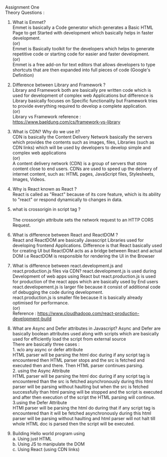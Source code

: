 Assignment One
<br/>
Theory Questions :
<br/>

1. What is Emmet?
   <br/>
   Emmet is basically a Code generator which generates a Basic HTML Page to get Started with development which basically helps in faster development.
   <br/>
   (or)
   <br/>
   Emmet is Basically toolkit for the developers which helps to generate repetitive code or starting code for easier and faster development.
   <br/>
   (or)
   <br/>
   Emmet is a free add-on for text editors that allows developers to type shortcuts that are then expanded into full pieces of code (Google's Definition)
   <br/>

2. Difference between Library and Framework ?
   <br/>
   Library and Framework both are basically pre written code which is used for development of complex web Applications but difference is Library basically focuses on Specific functionality but Framework tries to provide everything required to develop a complete application.
   <br/>
   (or)
   <br/>
   Library vs Framework reference : https://www.baeldung.com/cs/framework-vs-library
   <br/>

3. What is CDN? Why do we use it?<br/>
   CDN is basically the Content Delivery Network basically the servers which provides the contents such as images, files, Libraries (such as CDN links) which will be used by developers to develop simple and complex web applications
   <br/>
   (or)
   <br/>
   A content delivery network (CDN) is a group of servers that store content close to end users. CDNs are used to speed up the delivery of internet content, such as: HTML pages, JavaScript files, Stylesheets, Images, Videos.
   <br/>

4. Why is React known as React ?
   <br/>
   React is called as "React" because of its core feature, which is its ability to "react" or respond dynamically to changes in data.
   <br/>

5. what is crossorigin in script tag ?<br/>  
    The crossorigin attribute sets the network request to an HTTP CORS Request.
   <br/>
6. What is difference between React and ReactDOM ?
   <br/>
   React and ReactDOM are basically Javascript Libraries used for developing frontend Applications. Difference is that React basically used for creating UI but ReactDOM acts as a bridge between React and actual DOM i.e ReactDOM is responsible for rendering the UI in the Browser
   <br/>
7. What is difference between react.development.js and react.production.js files via CDN?
   react.development.js is used during Development of web apps using React but react.production.js is used for production of the react apps which are basically used by End users <br/>
   react.developement.js is larger file because it consist of additional code of debugging the code during development.<br/>
   react.production.js is smaller file because it is basically already optimised for performance.<br/>
   (or)
   <br/>
   Reference : https://www.cloudhadoop.com/react-production-development-build

8. What are Async and Defer attributes in Javascript?
   Async and Defer are basically boolean attributes used along with scripts which are basically used for efficiently load the script from external source
   <br/>
   There are basically three cases : <br/> 1. w/o any async or defer attribute<br/>
   HTML parser will be parsing the html doc during if any script tag is encountered then HTML parser stops and the src is fetched and executed then and there. Then HTML parser continues parsing.
   <br/> 2. using the Async Attribute<br/>
   HTML parser will be parsing the html doc during if any script tag is encountered than the src is fetched asynchronously during this html parser will be parsing without haulting but when the src is fetched successfully than html parsing will be stopped and the script is executed and after then execution of the script the HTML parsing will continue.
   <br/>
   3.using the Defer Attribute<br/>
   HTMl parser will be parsing the html do during that if any script tag is encountered than it will be fetched asynchronously during this html parser will be parsing without haulting and html parser will not halt till whole HTML doc is parsed then the script will be executed.
   <br/>

9. Building Hello world program using
   <br/>
   a. Using just HTML<br/>
   b. Using JS to manipulate the DOM<br/>
   c. Using React (using CDN links)<br/>
